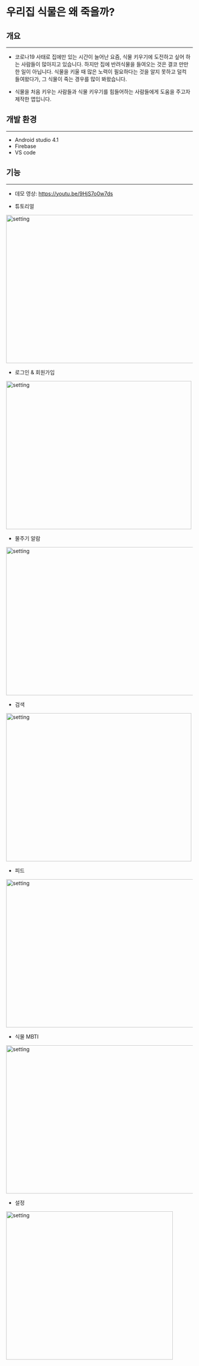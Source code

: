 # 우리집 식물은 왜 죽을까?

## 개요
* * * 
* 코로나19 사태로 집에만 있는 시간이 늘어난 요즘, 식물 키우기에 도전하고 싶어 하는 사람들이 많아지고 있습니다. 하지만 집에 반려식물을 들여오는 것은 결코 만만한 일이 아닙니다. 식물을 키울 때 많은 노력이 필요하다는 것을 알지 못하고 덜컥 들여왔다가, 그 식물이 죽는 경우를 많이 봐왔습니다.   

* 식물을 처음 키우는 사람들과 식물 키우기를 힘들어하는 사람들에게 도움을 주고자 제작한 앱입니다. 

## 개발 환경
* * * 
* Android studio 4.1
* Firebase
* VS code

## 기능
* * *
* 데모 영상: <https://youtu.be/9HjS7o0w7ds>

* 튜토리얼   

<img src="/Users/hongseeun/Own Property/Why-do-my-plants-die/readme_images/tutorial.png" width="800px" height="400px" title="설정 화면" alt="setting"></img><br/>

* 로그인 & 회원가입      

<img src="/Users/hongseeun/Own Property/Why-do-my-plants-die/readme_images/login.png" width="500px" height="400px" title="설정 화면" alt="setting"></img><br/>

* 물주기 알람   

<img src="/Users/hongseeun/Own Property/Why-do-my-plants-die/readme_images/alarm.png" width="800px" height="400px" title="설정 화면" alt="setting"></img><br/>

* 검색   

<img src="/Users/hongseeun/Own Property/Why-do-my-plants-die/readme_images/login.png" width="500px" height="400px" title="설정 화면" alt="setting"></img><br/>

* 피드      

<img src="/Users/hongseeun/Own Property/Why-do-my-plants-die/readme_images/feed.png" width="650px" height="400px" title="설정 화면" alt="setting"></img><br/>

* 식물 MBTI   

<img src="/Users/hongseeun/Own Property/Why-do-my-plants-die/readme_images/mbti.png" width="800px" height="400px" title="설정 화면" alt="setting"></img><br/>

* 설정      

<img src="/Users/hongseeun/Own Property/Why-do-my-plants-die/readme_images/setting.png" width="450px" height="400px" title="설정 화면" alt="setting"></img><br/>
